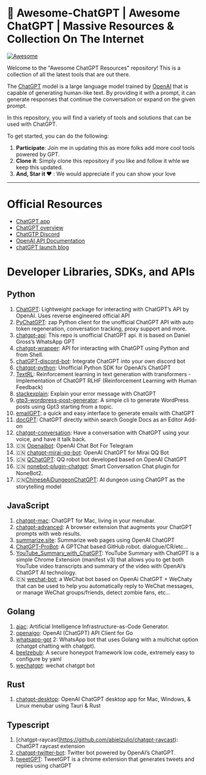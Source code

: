 <p align="center"><h1>🧠 Awesome-ChatGPT | Awesome ChatGPT | Massive Resources &amp; Collection On The Internet</h1></p>


[![Awesome](https://cdn.rawgit.com/sindresorhus/awesome/d7305f38d29fed78fa85652e3a63e154dd8e8829/media/badge.svg)](https://github.com/sindresorhus/awesome)

Welcome to the "Awesome ChatGPT Resources" repository! This is a collection of all the latest tools that are out there.

The [ChatGPT](https://chat.openai.com/chat) model is a large language model trained by [OpenAI](https://openai.com) that is capable of generating human-like text. By providing it with a prompt, it can generate responses that continue the conversation or expand on the given prompt.

In this repository, you will find a variety of tools and solutions that can be used with ChatGPT.

To get started, you can do the following:
1. **Participate**: Join me in updating this as more folks add more cool tools powered by GPT.
2. **Clone it**: Simply clone this repository if you like and follow it whle we keep this updated.
3. **And, Star it ❤️** : We would appreciate if you can show your love


---


# Official Resources

- [ChatGPT app](https://chat.openai.com/)
- [ChatGPT overview](https://openai.com/blog/chatgpt/)
- [ChatGTP Discord](https://discord.com/invite/openai)
- [OpenAI API Documentation](https://beta.openai.com/docs)
- [chatGPT launch blog](https://openai.com/blog/chatgpt/)

# Developer Libraries, SDKs, and APIs

## Python

1. [ChatGPT](https://github.com/acheong08/ChatGPT): Lightweight package for interacting with ChatGPT’s API by OpenAI. Uses reverse engineered official API
2.	[PyChatGPT](https://github.com/rawandahmad698/PyChatGPT): zap Python client for the unofficial ChatGPT API with auto token regeneration, conversation tracking, proxy support and more.
3. [chatgpt-api](https://github.com/taranjeet/chatgpt-api): This repo is unofficial ChatGPT api. It is based on Daniel Gross’s WhatsApp GPT
4.	[chatgpt-wrapper](https://github.com/mmabrouk/chatgpt-wrapper): API for interacting with ChatGPT using Python and from Shell.
5. [chatGPT-discord-bot](https://github.com/Zero6992/chatGPT-discord-bot): Integrate ChatGPT into your own discord bot
6.	[chatgpt-python](https://github.com/labteral/chatgpt-python): Unofficial Python SDK for OpenAI’s ChatGPT
7. [TextRL](https://github.com/voidful/TextRL): Reinforcement learning in text generation with transformers - Implementation of ChatGPT RLHF (Reinforcement Learning with Human Feedback)
8.	[stackexplain](https://github.com/shobrook/stackexplain): Explain your error message with ChatGPT
9.	[gtp3-wordpress-post-generator](https://github.com/nicolaballotta/gtp3-wordpress-post-generator): A simple cli to generate WordPress posts using Gpt3 starting from a topic.
10. [emailGPT](https://github.com/lucasmccabe/emailGPT): a quick and easy interface to generate emails with ChatGPT
11.	[docGPT](https://github.com/cesarhuret/docGPT): ChatGPT directly within search Google Docs as an Editor Add-on
12.	[chatgpt-conversation](https://github.com/platelminto/chatgpt-conversation): Have a conversation with ChatGPT using your voice, and have it talk back.
13. :cn: [Openaibot](https://github.com/sudoskys/Openaibot): OpenAI Chat Bot For Telegram
14. :cn: [chatgpt-mirai-qq-bot](https://github.com/lss233/chatgpt-mirai-qq-bot): OpenAI ChatGPT for Mirai QQ Bot
15. :cn: [QChatGPT](https://github.com/RockChinQ/QChatGPT): QQ robot bot developed based on OpenAI ChatGPT
16.	 :cn: [nonebot-plugin-chatgpt](https://github.com/A-kirami/nonebot-plugin-chatgpt): Smart Conversation Chat plugin for NoneBot2.
17. :cn:[ChineseAiDungeonChatGPT](https://github.com/bupticybee/ChineseAiDungeonChatGPT): AI dungeon using ChatGPT as the storytelling model

## JavaScript

1. [chatgpt-mac](https://github.com/vincelwt/chatgpt-mac): ChatGPT for Mac, living in your menubar.
2. [chatgpt-advanced](https://github.com/qunash/chatgpt-advanced): A browser extension that augments your ChatGPT prompts with web results.
3. [summarize.site](https://github.com/clmnin/summarize.site): Summarize web pages using OpenAI ChatGPT
4. [ChatGPT-ProBot](https://github.com/oceanlvr/ChatGPT-ProBot): A GPTChat based GitHub robot. dialogue/CR/etc…
5. [YouTube_Summary_with_ChatGPT](https://github.com/kazuki-sf/YouTube_Summary_with_ChatGPT): YouTube Summary with ChatGPT is a simple Chrome Extension (manifest v3) that allows you to get both YouTube video transcripts and summary of the video with OpenAI’s ChatGPT AI technology.
6. :cn: [wechat-bot](https://github.com/wangrongding/wechat-bot); a WeChat bot based on OpenAi ChatGPT + WeChaty that can be used to help you automatically reply to WeChat messages, or manage WeChat groups/friends, detect zombie fans, etc…


## Golang

1. [aiac](https://github.com/gofireflyio/aiac): Artificial Intelligence Infrastructure-as-Code Generator.
2. [openaigo](https://github.com/otiai10/openaigo): OpenAI (ChatGPT) API Client for Go
3. [whatsapp-gpt](https://github.com/danielgross/whatsapp-gpt) 2: WhatsApp bot that uses Golang with a multichat option (chatgpt chatting with chatgpt).
4. [beelzebub](https://github.com/mariocandela/beelzebub): A secure honeypot framework low code, extremely easy to configure by yaml
5. [wechatgpt](https://github.com/houko/wechatgpt): wechat chatgpt bot

## Rust

1. [chatgpt-desktop](https://github.com/sonnylazuardi/chatgpt-desktop): OpenAI ChatGPT desktop app for Mac, Windows, & Linux menubar using Tauri & Rust

## Typescript

1. [chatgpt-raycast]https://github.com/abielzulio/chatgpt-raycast): ChatGPT raycast extension
2. [chatgpt-twitter-bot](https://github.com/transitive-bullshit/chatgpt-twitter-bot): Twitter bot powered by OpenAI’s ChatGPT.
3. [tweetGPT](https://github.com/yaroslav-n/tweetGPT): TweetGPT is a chrome extension that generates tweets and replies using chatGPT